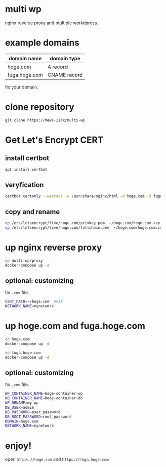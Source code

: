 # multi wp

nginx reverse proxy and multiple workdpress.

# example domains
| domain name   | domain type  |
| -----------   | -----------  |
| hoge.com      | A record     |
| fuga.hoge.com | CNAME record |


fix your domain.

# clone repository
```sh
git clone https://mews-iidx/multi-wp
```

# Get Let's Encrypt CERT
## install certbot
```sh
apt install certbot
```

## veryfication
```sh
certbot certonly --webroot -w /usr/share/nginx/html -d hoge.com -d fuga.hoge.com
```
## copy and rename
```sh
cp /etc/letsencrypt/live/hoge.com/privkey.pem  ~/hoge.com/hoge.com.key
cp /etc/letsencrypt/live/hoge.com/fullchain.pem  ~/hoge.com/hoge.com.crt
```

# up nginx reverse proxy

```sh
cd multi-wp/proxy
docker-compose up -d
```
## optional: customizing
fix ``.env`` file.
```sh
CERT_PATH=~/hoge.com  #FIX
NETWORK_NAME=mynetwork
```

# up hoge.com and fuga.hoge.com

```sh
cd hoge.com
docker-compose up -d

cd fuga.hoge.com
docker-compose up -d
```
## optional: customizing 
fix ``.env`` file.
```sh
WP_CONTAINER_NAME=hoge-container-wp
DB_CONTAINER_NAME=hoge-container-db
WP_DBNAME=my-wp
DB_USER=admin
DB_PASSWORD=user_password
DB_ROOT_PASSWORD=root_password
DOMAIN=hoge.com
NETWORK_NAME=mynetwork
```
# enjoy!
open ``https://hoge.com`` and ``https://fuga.hoge.com``
